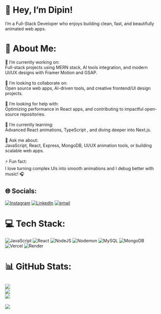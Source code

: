 
# 👋 Hey, I’m Dipin!
I’m a Full-Stack Developer who enjoys building clean, fast, and beautifully animated web apps.  

# 💫 About Me:
🔭 I’m currently working on:  <br>Full-stack projects using MERN stack, AI tools integration, and modern UI/UX designs with Framer Motion and GSAP.<br><br>👯 I’m looking to collaborate on:  <br>Open source web apps, AI-driven tools, and creative frontend/UI design projects.<br><br>🤝 I’m looking for help with:  <br> Optimizing performance in React apps, and contributing to impactful open-source repositories.<br><br>🌱 I’m currently learning:  <br>Advanced React animations, TypeScript , and diving deeper into Next.js.<br><br>💬 Ask me about:  <br>JavaScript, React, Express, MongoDB, UI/UX animation tools, or building scalable web apps.<br><br>⚡ Fun fact:  <br>I love turning complex UIs into smooth animations and I debug better with music! 🎧<br>

## 🌐 Socials:
[![Instagram](https://img.shields.io/badge/Instagram-%23E4405F.svg?logo=Instagram&logoColor=white)](https://instagram.com/dipinkharayat_03)
[![LinkedIn](https://img.shields.io/badge/LinkedIn-%230077B5.svg?logo=linkedin&logoColor=white)](https://www.linkedin.com/in/dipin-kharayat)
[![email](https://img.shields.io/badge/Email-D14836?logo=gmail&logoColor=white)](mailto:dipinkharayat@gmail.com) 

# 💻 Tech Stack:
![JavaScript](https://img.shields.io/badge/javascript-%23323330.svg?style=for-the-badge&logo=javascript&logoColor=%23F7DF1E) ![React](https://img.shields.io/badge/react-%2320232a.svg?style=for-the-badge&logo=react&logoColor=%2361DAFB) ![NodeJS](https://img.shields.io/badge/node.js-6DA55F?style=for-the-badge&logo=node.js&logoColor=white) ![Nodemon](https://img.shields.io/badge/NODEMON-%23323330.svg?style=for-the-badge&logo=nodemon&logoColor=%BBDEAD) ![MySQL](https://img.shields.io/badge/mysql-4479A1.svg?style=for-the-badge&logo=mysql&logoColor=white) ![MongoDB](https://img.shields.io/badge/MongoDB-%234ea94b.svg?style=for-the-badge&logo=mongodb&logoColor=white) ![Vercel](https://img.shields.io/badge/vercel-%23000000.svg?style=for-the-badge&logo=vercel&logoColor=white) ![Render](https://img.shields.io/badge/Render-%46E3B7.svg?style=for-the-badge&logo=render&logoColor=white)
# 📊 GitHub Stats:
![](https://github-readme-stats.vercel.app/api?username=Dipin003&theme=gotham&hide_border=false&include_all_commits=true&count_private=true)<br/>
![](https://nirzak-streak-stats.vercel.app/?user=Dipin003&theme=gotham&hide_border=false)<br/>
![](https://github-readme-stats.vercel.app/api/top-langs/?username=Dipin003&theme=gotham&hide_border=false&include_all_commits=true&count_private=true&layout=compact)
---
[![](https://visitcount.itsvg.in/api?id=Dipin003&icon=9&color=9)](https://visitcount.itsvg.in)
<!-- Proudly created with GPRM ( https://gprm.itsvg.in ) -->

